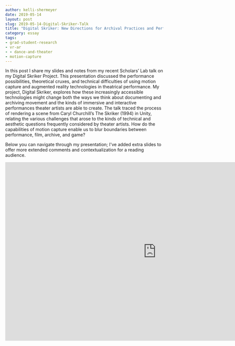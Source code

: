 ```yaml
---
author: kelli-shermeyer
date: 2019-05-14
layout: post
slug: 2019-05-14-Digital-Skriker-Talk
title: "Digital Skriker: New Directions for Archival Practices and Performance"
category: essay
tags:
- grad-student-research
- vr-ar
- - dance-and-theater
- motion-capture
---
```

In this post I share my slides and notes from my recent Scholars’ Lab talk on my Digital Skriker Project. This presentation discussed the performance possibilities, theoretical cruxes, and technical difficulties of using motion capture and augmented reality technologies in theatrical performance. My project, Digital Skriker, explores how these increasingly accessible technologies might change both the ways we think about documenting and archiving movement and the kinds of immersive and interactive performances theater artists are able to create. The talk traced the process of rendering a scene from Caryl Churchill’s The Skriker (1994) in Unity, relating the various challenges that arose to the kinds of technical and aesthetic questions frequently considered by theater artists. How do the capabilities of motion capture enable us to blur boundaries between performance, film, archive, and game?

Below you can navigate through my presentation; I've added extra slides to offer more extended comments and contextualization for a reading audience. 

<iframe src="https://docs.google.com/presentation/d/e/2PACX-1vQck9t4OYJ91N3eB08EBXvQGsF2CzVXuZVkRv3yAZBXx_5Om6PxPYvcJVm7v0rmqBkBADEjLme49UfW/embed?start=true&loop=false&delayms=15000" frameborder="0" width="960" height="569" allowfullscreen="true" mozallowfullscreen="true" webkitallowfullscreen="true"></iframe>

